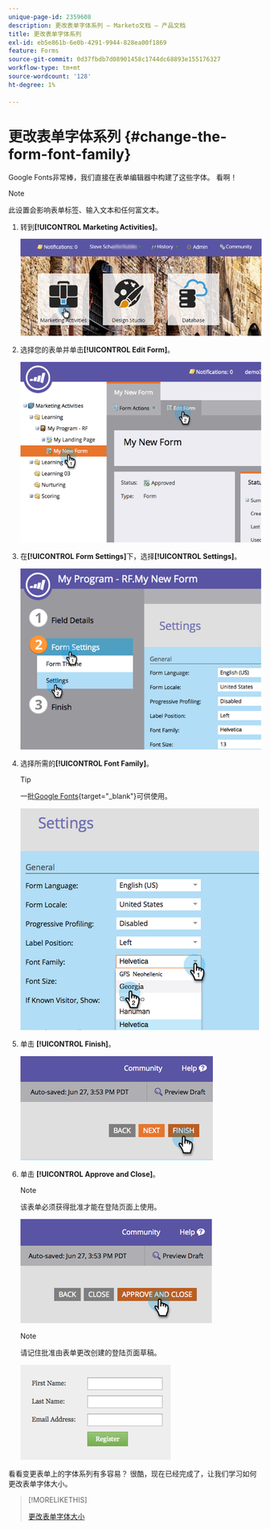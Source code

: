 ```yaml
---
unique-page-id: 2359608
description: 更改表单字体系列 — Marketo文档 — 产品文档
title: 更改表单字体系列
exl-id: eb5e861b-6e0b-4291-9944-828ea00f1869
feature: Forms
source-git-commit: 0d37fbdb7d08901458c1744dc68893e155176327
workflow-type: tm+mt
source-wordcount: '128'
ht-degree: 1%

---
```


# 更改表单字体系列 {#change-the-form-font-family}

Google Fonts非常棒，我们直接在表单编辑器中构建了这些字体。 看啊！

>[!NOTE]
>
>此设置会影响表单标签、输入文本和任何富文本。

1. 转到&#x200B;**[!UICONTROL Marketing Activities]**。

   ![](assets/login-marketing-activities.png)

1. 选择您的表单并单击&#x200B;**[!UICONTROL Edit Form]**。

   ![](assets/image2014-9-15-15-3a47-3a27.png)

1. 在&#x200B;**[!UICONTROL Form Settings]**&#x200B;下，选择&#x200B;**[!UICONTROL Settings]**。

   ![](assets/image2014-9-15-15-3a47-3a56.png)

1. 选择所需的&#x200B;**[!UICONTROL Font Family]**。

   >[!TIP]
   >
   >一批[Google Fonts](https://fonts.google.com/){target="_blank"}可供使用。

   ![](assets/image2014-9-15-16-3a0-3a8.png)

1. 单击 **[!UICONTROL Finish]**。

   ![](assets/image2014-9-15-16-3a0-3a15.png)

1. 单击 **[!UICONTROL Approve and Close]**。

   >[!NOTE]
   >
   >该表单必须获得批准才能在登陆页面上使用。

   ![](assets/image2014-9-15-16-3a1-3a28.png)

   >[!NOTE]
   >
   >请记住批准由表单更改创建的登陆页面草稿。

   ![](assets/image2014-9-15-16-3a2-3a1.png)

看看变更表单上的字体系列有多容易？ 很酷，现在已经完成了，让我们学习如何更改表单字体大小。

>[!MORELIKETHIS]
>
>[更改表单字体大小](/help/marketo/product-docs/demand-generation/forms/form-design/change-the-form-font-size.md)
